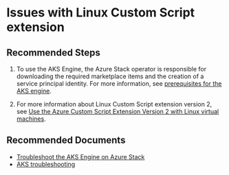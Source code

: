 <properties
    pageTitle="Issues with Linux Custom Script extension"
    description="Issues with Linux Custom Script extension"
    service="microsoft.aksengine"
    resource="aksengine"
    authors="justinha"
    ms.author="justinha"
    displayOrder=""
    selfHelpType="generic"
    supportTopicIds="32689847"
    resourceTags=""
    productPesIds="16963"
    cloudEnvironments="public, Fairfax"
    articleId="aks-install-withlinuxcustomscriptextension"
/>

# Issues with Linux Custom Script extension


## **Recommended Steps**

1. To use the AKS Engine, the Azure Stack operator is responsible for downloading the required marketplace items and the creation of a service principal identity. For more information, see [prerequisites for the AKS engine](https://docs.microsoft.com/azure-stack/user/azure-stack-kubernetes-aks-engine-set-up#prerequisites-for-the-aks-engine).

2. For more information about Linux Custom Script extension version 2, see [Use the Azure Custom Script Extension Version 2 with Linux virtual machines](https://docs.microsoft.com/azure/virtual-machines/extensions/custom-script-linux).


## **Recommended Documents**

* [Troubleshoot the AKS Engine on Azure Stack](https://docs.microsoft.com/azure-stack/user/azure-stack-kubernetes-aks-engine-troubleshoot)
* [AKS troubleshooting](https://docs.microsoft.com/azure/aks/troubleshooting)

